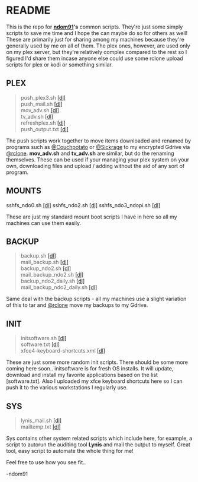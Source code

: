 # README

This is the repo for [**ndom91**](https://iamnico.xyz)**'s** common scripts. They're just some simply scripts to save me time and I hope the can maybe do so for others as well!
These are primarily just for sharing among my machines because they're generally used by me on all of them.
The plex ones, however, are used only on my plex server, but they're relatively complex compared to the rest so I figured I'd share them incase anyone else could use some rclone upload scripts for plex or kodi or something similar.


## PLEX

> push_plex3.sh <a href="https://github.com/ndom91/scripts/blob/master/plex/push_plex3.sh">[dl]</a><br>
> push_mail.sh <a href="https://github.com/ndom91/scripts/blob/master/plex/push_mail.sh">[dl]</a><br>
> mov_adv.sh <a href="https://github.com/ndom91/scripts/blob/master/plex/mov_adv.sh">[dl]</a><br>
> tv_adv.sh <a href="https://github.com/ndom91/scripts/blob/master/plex/tv_adv.sh">[dl]</a><br>
> refreshplex.sh <a href="https://github.com/ndom91/scripts/blob/master/mounplexts/refreshplex.sh">[dl]</a><br>
> push_output.txt <a href="https://github.com/ndom91/scripts/blob/master/plex/push_output.txt">[dl]</a>

The push scripts work together to move items downloaded and renamed by programs such as [@Couchpotato](https://github.com/CouchPotato/CouchPotatoServer) or [@Sickrage](https://github.com/SickRage/SickRage) to my encrypted Gdrive via [@rclone](https://github.com/ncw/rclone). 
**mov_adv.sh** and **tv_adv.sh** are similar, but do the renaming themselves. These can be used if your managing your plex
system on your own, downloading files and upload / adding without the aid of any sort of program.

## MOUNTS

<div class="content">
<span>sshfs_ndo0.sh <a href="https://github.com/ndom91/scripts/blob/master/mounts/sshfs_ndo0.sh">[dl]</a></span>
<span>sshfs_ndo2.sh <a href="https://github.com/ndom91/scripts/blob/master/mounts/sshfs_ndo2.sh">[dl]</a></span>
<span>sshfs_ndo3_ndopi.sh <a href="https://github.com/ndom91/scripts/blob/master/mounts/sshfs_ndo3_ndopi.sh">[dl]</a></span>
</div>

These are just my standard mount boot scripts I have in here so all my machines can use them easily. 

## BACKUP

> backup.sh <a href="https://github.com/ndom91/scripts/blob/master/backup/backup.sh">[dl]</a><br>
> mail_backup.sh <a href="https://github.com/ndom91/scripts/blob/master/backup/mail_backup.sh">[dl]</a><br>
> backup_ndo2.sh <a href="https://github.com/ndom91/scripts/blob/master/backup/backup_ndo2.sh">[dl]</a><br>
> mail_backup_ndo2.sh <a href="https://github.com/ndom91/scripts/blob/master/backup/mail_backup_ndo2.sh">[dl]</a><br>
> backup_ndo2_daily.sh <a href="https://github.com/ndom91/scripts/blob/master/backup/backup_ndo2_daily.sh">[dl]</a><br>
> mail_backup_ndo2_daily.sh <a href="https://github.com/ndom91/scripts/blob/master/backup/mail_backup_ndo2_daily.sh"> [dl]</a>

Same deal with the backup scripts - all my machines use a slight variation of this to tar and [@rclone](https://github.com/ncw/rclone) move my backups to my Gdrive.

## INIT

> initsoftware.sh <a href="https://github.com/ndom91/scripts/blob/master/init/initsoftware.sh">[dl]</a><br>
> software.txt <a href="https://github.com/ndom91/scripts/blob/master/init/software.txt">[dl]</a><br>
> xfce4-keyboard-shortcuts.xml <a href="https://github.com/ndom91/scripts/blob/master/init/xfce4-keyboard-shortcuts.xml">[dl]</a><br>

These are just some more random init scripts. There should be some more coming here soon..
initsoftware is for fresh OS installs. It will update, download and install my favorite applications based on the list [software.txt]. Also I uploaded my xfce keyboard shortcuts here so I can push it to the various workstations I regularly use.

## SYS

> lynis_mail.sh <a href="https://github.com/ndom91/scripts/blob/master/init/initsoftware.sh">[dl]</a><br>
> mailtemp.txt <a href="https://github.com/ndom91/scripts/blob/master/init/software.txt">[dl]</a>

Sys contains other system related scripts which include here, for example, a script to autorun the auditing tool **Lynis** and mail the output to myself. Great tool, easy script to automate the whole thing for me!

Feel free to use how you see fit..

-ndom91
